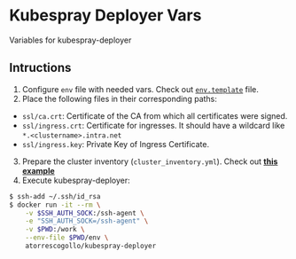 # Kubespray Deployer Vars
Variables for kubespray-deployer

## Intructions
1. Configure `env` file with needed vars. Check out [`env.template`](./env.template) file.
2. Place the following files in their corresponding paths:
  * `ssl/ca.crt`: Certificate of the CA from which all certificates were signed.
  * `ssl/ingress.crt`: Certificate for ingresses. It should have a wildcard like `*.<clustername>.intra.net`
  * `ssl/ingress.key`: Private Key of Ingress Certificate.
3. Prepare the cluster inventory (`cluster_inventory.yml`). Check out [**this example**](https://github.com/atorrescogollo/kubespray-deployer/blob/main/examples/cluster_inventory.yml)
4. Execute kubespray-deployer:
```bash
$ ssh-add ~/.ssh/id_rsa
$ docker run -it --rm \
    -v $SSH_AUTH_SOCK:/ssh-agent \
    -e "SSH_AUTH_SOCK=/ssh-agent" \
    -v $PWD:/work \
    --env-file $PWD/env \
    atorrescogollo/kubespray-deployer
```
